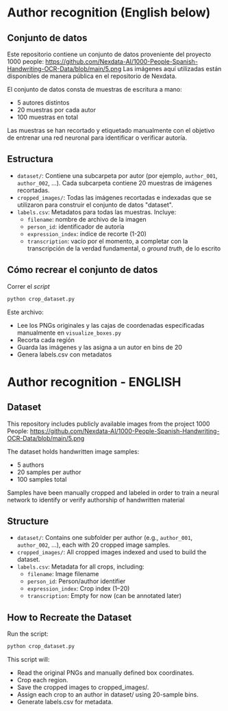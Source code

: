 # Author recognition (English below)

## Conjunto de datos

Este repositorio contiene un conjunto de datos proveniente del proyecto 1000 people: https://github.com/Nexdata-AI/1000-People-Spanish-Handwriting-OCR-Data/blob/main/5.png
Las imágenes aquí utilizadas están disponibles de manera pública en el repositorio de Nexdata.

El conjunto de datos consta de muestras de escritura a mano:
- 5 autores distintos
- 20 muestras por cada autor
- 100 muestras en total

Las muestras se han recortado y etiquetado manualmente con el objetivo de entrenar una red neuronal para identificar o verificar autoría.

## Estructura

- `dataset/`: Contiene una subcarpeta por autor (por ejemplo, `author_001`, `author_002`, …). Cada subcarpeta contiene 20 muestras de imágenes recortadas.
- `cropped_images/`: Todas las imágenes recortadas e indexadas que se utilizaron para construir el conjunto de datos "dataset".
- `labels.csv`: Metadatos para todas las muestras. Incluye:
  - `filename`: nombre de archivo de la imagen
  - `person_id`: identificador de autoría
  - `expression_index`: índice de recorte (1-20)
  - `transcription`: vacío por el momento, a completar con la transcripción de la verdad fundamental, o *ground truth*, de lo escrito

## Cómo recrear el conjunto de datos

Correr el *script*
```bash
python crop_dataset.py
```
Este archivo:

- Lee los PNGs originales y las cajas de coordenadas especificadas manualmente en ```visualize_boxes.py```
- Recorta cada región
- Guarda las imágenes y las asigna a un autor en bins de 20
- Genera labels.csv con metadatos








# Author recognition - ENGLISH

## Dataset

This repository includes publicly available images from the project 1000 People: https://github.com/Nexdata-AI/1000-People-Spanish-Handwriting-OCR-Data/blob/main/5.png

The dataset holds handwritten image samples:
- 5 authors
- 20 samples per author
- 100 samples total

Samples have been manually cropped and labeled in order to train a neural network to identify or verify authorship of handwritten material

## Structure

- `dataset/`: Contains one subfolder per author (e.g., `author_001`, `author_002`, …), each with 20 cropped image samples.
- `cropped_images/`: All cropped images indexed and used to build the dataset.
- `labels.csv`: Metadata for all crops, including:
  - `filename`: Image filename
  - `person_id`: Person/author identifier
  - `expression_index`: Crop index (1–20)
  - `transcription`: Empty for now (can be annotated later)


## How to Recreate the Dataset

Run the script:

```bash
python crop_dataset.py
```

This script will:

- Read the original PNGs and manually defined box coordinates.
- Crop each region.
- Save the cropped images to cropped_images/.
- Assign each crop to an author in dataset/ using 20-sample bins.
- Generate labels.csv for metadata.
